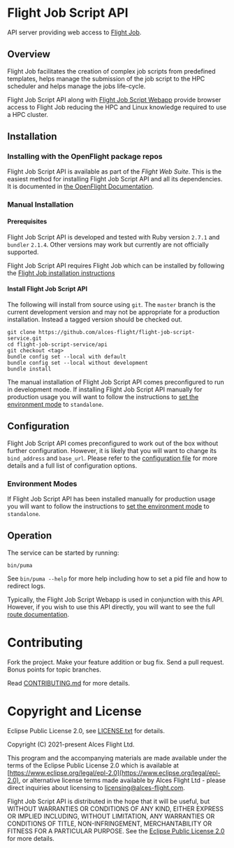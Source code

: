 # Flight Job Script API

API server providing web access to [Flight Job](https://github.com/openflighthpc/flight-job).

## Overview

Flight Job facilitates the creation of complex job scripts from predefined
templates, helps manage the submission of the job script to the HPC
scheduler and helps manage the jobs life-cycle.

Flight Job Script API along with [Flight Job Script
Webapp](https://github.com/openflighthpc/flight-job-script-service/tree/master/client)
provide browser access to Flight Job reducing the HPC and Linux knowledge
required to use a HPC cluster.

## Installation

### Installing with the OpenFlight package repos

Flight Job Script API is available as part of the *Flight Web Suite*.  This is
the easiest method for installing Flight Job Script API and all its
dependencies.  It is documented in [the OpenFlight
Documentation](https://use.openflighthpc.org/installing-web-suite/install.html#installing-flight-web-suite).


### Manual Installation

#### Prerequisites

Flight Job Script API is developed and tested with Ruby version `2.7.1` and
`bundler` `2.1.4`.  Other versions may work but currently are not officially
supported.

Flight Job Script API requires Flight Job which can be installed by following
the [Flight Job installation
instructions](https://github.com/openflighthpc/flight-job/blob/master/README.md#installation)

#### Install Flight Job Script API

The following will install from source using `git`.  The `master` branch is
the current development version and may not be appropriate for a production
installation. Instead a tagged version should be checked out.

```
git clone https://github.com/alces-flight/flight-job-script-service.git
cd flight-job-script-service/api
git checkout <tag>
bundle config set --local with default
bundle config set --local without development
bundle install
```

The manual installation of Flight Job Script API comes preconfigured to run in
development mode.  If installing Flight Job Script API manually for production
usage you will want to follow the instructions to [set the environment
mode](docs/environment-modes.md) to `standalone`.


## Configuration

Flight Job Script API comes preconfigured to work out of the box without
further configuration.  However, it is likely that you will want to change its
`bind_address` and `base_url`.  Please refer to the [configuration
file](etc/job-script-api.yaml) for more details and a full list of
configuration options.

### Environment Modes

If Flight Job Script API has been installed manually for production usage you
will want to follow the instructions to [set the environment
mode](docs/environment-modes.md) to `standalone`.


## Operation

The service can be started by running:

```
bin/puma
```

See `bin/puma --help` for more help including how to set a pid file and how to
redirect logs.

Typically, the Flight Job Script Webapp is used in conjunction with this API.
However, if you wish to use this API directly, you will want to see the full
[route documentation](docs/routes.md).


# Contributing

Fork the project. Make your feature addition or bug fix. Send a pull
request. Bonus points for topic branches.

Read [CONTRIBUTING.md](CONTRIBUTING.md) for more details.

# Copyright and License

Eclipse Public License 2.0, see [LICENSE.txt](LICENSE.txt) for details.

Copyright (C) 2021-present Alces Flight Ltd.

This program and the accompanying materials are made available under
the terms of the Eclipse Public License 2.0 which is available at
[https://www.eclipse.org/legal/epl-2.0](https://www.eclipse.org/legal/epl-2.0),
or alternative license terms made available by Alces Flight Ltd -
please direct inquiries about licensing to
[licensing@alces-flight.com](mailto:licensing@alces-flight.com).

Flight Job Script API is distributed in the hope that it will be
useful, but WITHOUT WARRANTIES OR CONDITIONS OF ANY KIND, EITHER
EXPRESS OR IMPLIED INCLUDING, WITHOUT LIMITATION, ANY WARRANTIES OR
CONDITIONS OF TITLE, NON-INFRINGEMENT, MERCHANTABILITY OR FITNESS FOR
A PARTICULAR PURPOSE. See the [Eclipse Public License 2.0](https://opensource.org/licenses/EPL-2.0) for more
details.
